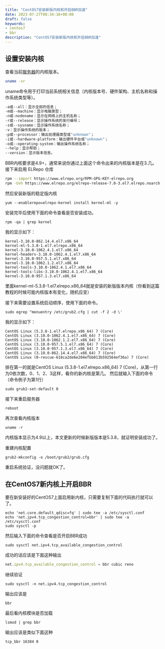 ```yaml
---
title: "CentOS7安装新版内核和开启BBR加速"
date: 2023-07-27T08:34:16+08:00
draft: false
keywords:
- centos7
- bbr
description: "CentOS7安装新版内核和开启BBR加速"
---
```



## 设置安装内核

查看当前[服务器](https://cloud.tencent.com/product/cvm?from=20065&from_column=20065)的内核版本。

```sh
uname -sr
```

uname命令用于打印当前系统相关信息（内核版本号、硬件架构、主机名称和操作系统类型等）。

```sh
-a或--all：显示全部的信息；
-m或--machine：显示电脑类型；
-n或-nodename：显示在网络上的主机名称；
-r或--release：显示操作系统的发行编号；
-s或--sysname：显示操作系统名称；
-v：显示操作系统的版本；
-p或--processor：输出处理器类型或"unknown"；
-i或--hardware-platform：输出硬件平台或"unknown"；
-o或--operating-system：输出操作系统名称；
--help：显示帮助；
--version：显示版本信息。
```

BBR内核要求是4.9+，通常来说你通过上面这个命令出来的内核版本是在3.几。接下来启用 ELRepo 仓库

```sh
rpm --import https://www.elrepo.org/RPM-GPG-KEY-elrepo.org
rpm -Uvh https://www.elrepo.org/elrepo-release-7.0-3.el7.elrepo.noarch.rpm
```

然后安装新版的稳定版内核

```
yum --enablerepo=elrepo-kernel install kernel-ml -y
```

安装完毕后使用下面的命令查看是否安装成功。

```
rpm -qa | grep kernel
```

我的显示如下：

```
kernel-3.10.0-862.14.4.el7.x86_64
kernel-ml-5.3.8-1.el7.elrepo.x86_64
kernel-3.10.0-1062.4.1.el7.x86_64
kernel-headers-3.10.0-1062.4.1.el7.x86_64
kernel-3.10.0-957.5.1.el7.x86_64
kernel-3.10.0-1062.1.2.el7.x86_64
kernel-tools-3.10.0-1062.4.1.el7.x86_64
kernel-tools-libs-3.10.0-1062.4.1.el7.x86_64
kernel-3.10.0-957.1.3.el7.x86_64
```

里面kernel-ml-5.3.8-1.el7.elrepo.x86_64就是安装的新版版本内核（你看到这篇教程的时候可能内核版本有变化，随机应变）

接下来需要设置系统启动顺序，使用下面的命令。

```
sudo egrep ^menuentry /etc/grub2.cfg | cut -f 2 -d \'
```

我的显示如下：

```
CentOS Linux (5.3.8-1.el7.elrepo.x86_64) 7 (Core)
CentOS Linux (3.10.0-1062.4.1.el7.x86_64) 7 (Core)
CentOS Linux (3.10.0-1062.1.2.el7.x86_64) 7 (Core)
CentOS Linux (3.10.0-957.5.1.el7.x86_64) 7 (Core)
CentOS Linux (3.10.0-957.1.3.el7.x86_64) 7 (Core)
CentOS Linux (3.10.0-862.14.4.el7.x86_64) 7 (Core)
CentOS Linux (0-rescue-618ca2de6e204efbb013b592564ef36a) 7 (Core)
```

排在第一的就是CentOS Linux (5.3.8-1.el7.elrepo.x86_64) 7 (Core)，从第一行为0依次数，0、1、2、3这样，看你的新内核是第几。 然后就输入下面的命令（命令例子为第1行）

```
sudo grub2-set-default 0
```

接下来重启服务器

```
reboot
```

再次查看内核版本

```
uname -r
```

内核版本显示为4.9以上，本文更新的时候新版版本是5.3.8，就证明安装成功了。

重建内核配置

```
grub2-mkconfig -o /boot/grub2/grub.cfg
```

重启系统验证，没问题就OK了。



## 在CentOS7新内核上开启BBR

要在新安装好的CentOS7上面启用新内核，只需要复制下面的代码执行就可以了。

```
echo 'net.core.default_qdisc=fq' | sudo tee -a /etc/sysctl.conf
echo 'net.ipv4.tcp_congestion_control=bbr' | sudo tee -a /etc/sysctl.conf
sudo sysctl -p
```

然后输入下面的命令查看是否开启BBR成功

```
sudo sysctl net.ipv4.tcp_available_congestion_control
```

成功的话应该是下面这种输出

```javascript
net.ipv4.tcp_available_congestion_control = bbr cubic reno
```

继续验证

```
sudo sysctl -n net.ipv4.tcp_congestion_control
```

输出应该是

```
bbr
```

最后看内核模块是否加载

```
lsmod | grep bbr
```

输出应该是类似下面这种

```
tcp_bbr 16384 0
```

